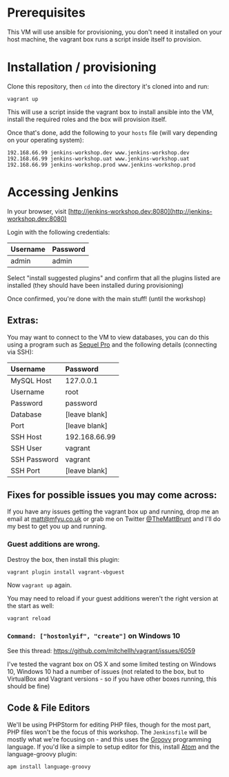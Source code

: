 # Prerequisites

This VM will use ansible for provisioning, you don't need it installed on your host machine, the vagrant box runs a script inside itself to provision.

# Installation / provisioning

Clone this repository, then `cd` into the directory it's cloned into and run:

`vagrant up`

This will use a script inside the vagrant box to install ansible into the VM, install the required roles and the box will provision itself.

Once that's done, add the following to your `hosts` file (will vary depending on your operating system):

```
192.168.66.99 jenkins-workshop.dev www.jenkins-workshop.dev
192.168.66.99 jenkins-workshop.uat www.jenkins-workshop.uat
192.168.66.99 jenkins-workshop.prod www.jenkins-workshop.prod
```

# Accessing Jenkins

In your browser, visit [http://jenkins-workshop.dev:8080](http://jenkins-workshop.dev:8080)

Login with the following credentials:

| Username | Password |
|:---------|:---------|
| admin    | admin    |

Select "install suggested plugins" and confirm that all the plugins listed are installed (they should have been installed during provisioning)

Once confirmed, you're done with the main stuff! (until the workshop)

## Extras:

You may want to connect to the VM to view databases, you can do this using a program such as [Sequel Pro](https://www.sequelpro.com) and the following details (connecting via SSH):

| Username     | Password      |
|:-------------|:--------------|
| MySQL Host   | 127.0.0.1     |
| Username     | root          |
| Password     | password      |
| Database     | [leave blank] |
| Port         | [leave blank] |
| SSH Host     | 192.168.66.99 |
| SSH User     | vagrant       |
| SSH Password | vagrant       |
| SSH Port     | [leave blank] |

## Fixes for possible issues you may come across:

If you have any issues getting the vagrant box up and running, drop me an email at [matt@mfyu.co.uk](mailto:matt@mfyu.co.uk) or grab me on Twitter [@TheMattBrunt](https://twitter.com/TheMattBrunt) and I'll do my best to get you up and running.

### Guest additions are wrong.

Destroy the box, then install this plugin:

`vagrant plugin install vagrant-vbguest`

Now `vagrant up` again.

You may need to reload if your guest additions weren't the right version at the start as well:

`vagrant reload`

### `Command: ["hostonlyif", "create"]` on Windows 10

See this thread: https://github.com/mitchellh/vagrant/issues/6059

I've tested the vagrant box on OS X and some limited testing on Windows 10, Windows 10 had a number of issues (not related to the box, but to VirtualBox and Vagrant versions - so if you have other boxes running, this should be fine)

## Code & File Editors

We'll be using PHPStorm for editing PHP files, though for the most part, PHP files won't be the focus of this workshop. The `Jenkinsfile` will be mostly what we're focusing on - and this uses the [Groovy](http://www.groovy-lang.org) programming language. If you'd like a simple to setup editor for this, install [Atom](https://atom.io) and the language-groovy plugin:

`apm install language-groovy`
